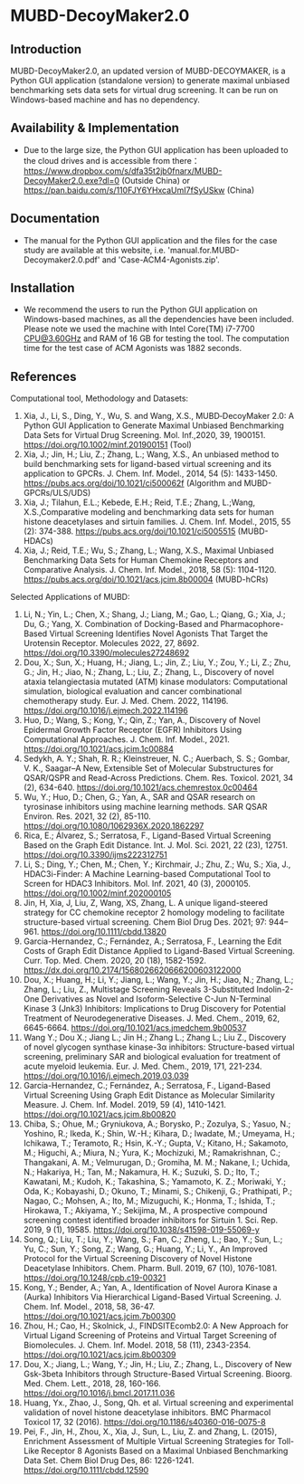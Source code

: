 # MUBD-DecoyMaker2.0

Introduction
-----------------------------------

MUBD-DecoyMaker2.0, an updated version of MUBD-DECOYMAKER, is a Python GUI application (standalone version) to generate maximal unbiased benchmarking sets data sets for virtual drug screening. It can be run on Windows-based machine and has no dependency. 

Availability & Implementation
-----------------------------------

* Due to the large size, the Python GUI application has been uploaded to the cloud drives and is accessible from there：
  https://www.dropbox.com/s/dfa35t2jb0fnarx/MUBD-DecoyMaker2.0.exe?dl=0     (Outside China) or
  https://pan.baidu.com/s/110FJY6YHxcaUmI7fSyUSkw  (China)


Documentation
-----------------------------------

* The manual for the Python GUI application and the files for the case study are available at this website, i.e. 'manual.for.MUBD-Decoymaker2.0.pdf' and 'Case-ACM4-Agonists.zip'.


Installation
-----------------------------------

* We recommend the users to run the Python GUI application on Windows-based machines, as all the dependencies have been included. Please note we used the machine with Intel Core(TM) i7-7700 CPU@3.60GHz and RAM of 16 GB for testing the tool. The computation time for the test case of ACM Agonists was 1882 seconds. 
 


References
-----------------------------------
Computational tool, Methodology and Datasets:
1. Xia, J., Li, S., Ding, Y., Wu, S. and Wang, X.S., MUBD‐DecoyMaker 2.0: A Python GUI Application to Generate Maximal Unbiased Benchmarking Data Sets for Virtual Drug Screening. Mol. Inf.,2020, 39, 1900151. 
https://doi.org/10.1002/minf.201900151 (Tool)
3. Xia, J.; Jin, H.; Liu, Z.; Zhang, L.; Wang, X.S., An unbiased method to build benchmarking sets for ligand-based virtual screening and its application to GPCRs. J. Chem. Inf. Model., 2014, 54 (5): 1433-1450. 
https://pubs.acs.org/doi/10.1021/ci500062f  (Algorithm and MUBD-GPCRs/ULS/UDS)
3. Xia, J.; Tilahun, E.L.; Kebede, E.H.; Reid, T.E.; Zhang, L.;Wang, X.S.,Comparative modeling and benchmarking data sets for human histone deacetylases and sirtuin families. J. Chem. Inf. Model., 2015, 55 (2): 374-388. 
https://pubs.acs.org/doi/10.1021/ci5005515  (MUBD-HDACs)
4. Xia, J.; Reid, T.E.; Wu, S.; Zhang, L.; Wang, X.S., Maximal Unbiased Benchmarking Data Sets for Human Chemokine Receptors and Comparative Analysis. J. Chem. Inf. Model., 2018, 58 (5): 1104-1120. 
https://pubs.acs.org/doi/10.1021/acs.jcim.8b00004 (MUBD-hCRs)

Selected Applications of MUBD:
1. Li, N.; Yin, L.; Chen, X.; Shang, J.; Liang, M.; Gao, L.; Qiang, G.; Xia, J.; Du, G.; Yang, X. Combination of Docking-Based and Pharmacophore-Based Virtual Screening Identifies Novel Agonists That Target the Urotensin Receptor. Molecules 2022, 27, 8692. https://doi.org/10.3390/molecules27248692
2. Dou, X.; Sun, X.; Huang, H.; Jiang, L.; Jin, Z.; Liu, Y.; Zou, Y.; Li, Z.; Zhu, G.; Jin, H.; Jiao, N.; Zhang, L.; Liu, Z.; Zhang, L., Discovery of novel ataxia telangiectasia mutated (ATM) kinase modulators: Computational simulation, biological evaluation and cancer combinational chemotherapy study. Eur. J. Med. Chem. 2022, 114196. https://doi.org/10.1016/j.ejmech.2022.114196
3.	Huo, D.; Wang, S.; Kong, Y.; Qin, Z.; Yan, A., Discovery of Novel Epidermal Growth Factor Receptor (EGFR) Inhibitors Using Computational Approaches. J. Chem. Inf. Model., 2021. 
https://doi.org/10.1021/acs.jcim.1c00884
4.	Sedykh, A. Y.; Shah, R. R.; Kleinstreuer, N. C.; Auerbach, S. S.; Gombar, V. K., Saagar–A New, Extensible Set of Molecular Substructures for QSAR/QSPR and Read-Across Predictions. Chem. Res. Toxicol. 2021, 34 (2), 634-640.
https://doi.org/10.1021/acs.chemrestox.0c00464
5.	Wu, Y.; Huo, D.; Chen, G.; Yan, A., SAR and QSAR research on tyrosinase inhibitors using machine learning methods. SAR QSAR Environ. Res. 2021, 32 (2), 85-110.
https://doi.org/10.1080/1062936X.2020.1862297
6.	Rica, E.; Álvarez, S.; Serratosa, F., Ligand-Based Virtual Screening Based on the Graph Edit Distance. Int. J. Mol. Sci. 2021, 22 (23), 12751. 
https://doi.org/10.3390/ijms222312751
7.	Li, S.; Ding, Y.; Chen, M.; Chen, Y.; Kirchmair, J.; Zhu, Z.; Wu, S.; Xia, J., HDAC3i-Finder: A Machine Learning-based Computational Tool to Screen for HDAC3 Inhibitors. Mol. Inf. 2021, 40 (3), 2000105. 
https://doi.org/10.1002/minf.202000105
8.	Jin, H, Xia, J, Liu, Z, Wang, XS, Zhang, L. A unique ligand-steered strategy for CC chemokine receptor 2 homology modeling to facilitate structure-based virtual screening. Chem Biol Drug Des. 2021; 97: 944– 961. 
https://doi.org/10.1111/cbdd.13820
9.	Garcia-Hernandez, C.; Fernández, A.; Serratosa, F., Learning the Edit Costs of Graph Edit Distance Applied to Ligand-Based Virtual Screening. Curr. Top. Med. Chem. 2020, 20 (18), 1582-1592. 
https://dx.doi.org/10.2174/1568026620666200603122000
10.	Dou, X.; Huang, H.; Li, Y.; Jiang, L.; Wang, Y.; Jin, H.; Jiao, N.; Zhang, L.; Zhang, L.; Liu, Z., Multistage Screening Reveals 3-Substituted Indolin-2-One Derivatives as Novel and Isoform-Selective C-Jun N-Terminal Kinase 3 (Jnk3) Inhibitors: Implications to Drug Discovery for Potential Treatment of Neurodegenerative Diseases. J. Med. Chem., 2019, 62, 6645-6664. 
https://doi.org/10.1021/acs.jmedchem.9b00537
11.	Wang Y.; Dou X.; Jiang L.; Jin H.; Zhang L.; Zhang L.; Liu Z., Discovery of novel glycogen synthase kinase-3α inhibitors: Structure-based virtual screening, preliminary SAR and biological evaluation for treatment of acute myeloid leukemia. Eur. J. Med. Chem., 2019, 171, 221-234. 
https://doi.org/10.1016/j.ejmech.2019.03.039
12.	Garcia-Hernandez, C.; Fernández, A.; Serratosa, F., Ligand-Based Virtual Screening Using Graph Edit Distance as Molecular Similarity Measure. J. Chem. Inf. Model. 2019, 59 (4), 1410-1421. 
https://doi.org/10.1021/acs.jcim.8b00820
13.	Chiba, S.; Ohue, M.; Gryniukova, A.; Borysko, P.; Zozulya, S.; Yasuo, N.; Yoshino, R.; Ikeda, K.; Shin, W.-H.; Kihara, D.; Iwadate, M.; Umeyama, H.; Ichikawa, T.; Teramoto, R.; Hsin, K.-Y.; Gupta, V.; Kitano, H.; Sakamoto, M.; Higuchi, A.; Miura, N.; Yura, K.; Mochizuki, M.; Ramakrishnan, C.; Thangakani, A. M.; Velmurugan, D.; Gromiha, M. M.; Nakane, I.; Uchida, N.; Hakariya, H.; Tan, M.; Nakamura, H. K.; Suzuki, S. D.; Ito, T.; Kawatani, M.; Kudoh, K.; Takashina, S.; Yamamoto, K. Z.; Moriwaki, Y.; Oda, K.; Kobayashi, D.; Okuno, T.; Minami, S.; Chikenji, G.; Prathipati, P.; Nagao, C.; Mohsen, A.; Ito, M.; Mizuguchi, K.; Honma, T.; Ishida, T.; Hirokawa, T.; Akiyama, Y.; Sekijima, M., A prospective compound screening contest identified broader inhibitors for Sirtuin 1. Sci. Rep. 2019, 9 (1), 19585.
https://doi.org/10.1038/s41598-019-55069-y
14.	Song, Q.; Liu, T.; Liu, Y.; Wang, S.; Fan, C.; Zheng, L.; Bao, Y.; Sun, L.; Yu, C.; Sun, Y.; Song, Z.; Wang, G.; Huang, Y.; Li, Y., An Improved Protocol for the Virtual Screening Discovery of Novel Histone Deacetylase Inhibitors. Chem. Pharm. Bull. 2019, 67 (10), 1076-1081.
https://doi.org/10.1248/cpb.c19-00321
15.	Kong, Y.; Bender, A.; Yan, A., Identification of Novel Aurora Kinase a (Aurka) Inhibitors Via Hierarchical Ligand-Based Virtual Screening. J. Chem. Inf. Model., 2018, 58, 36-47.
https://doi.org/10.1021/acs.jcim.7b00300
16.	Zhou, H.; Cao, H.; Skolnick, J., FINDSITEcomb2.0: A New Approach for Virtual Ligand Screening of Proteins and Virtual Target Screening of Biomolecules. J. Chem. Inf. Model. 2018, 58 (11), 2343-2354. 
https://doi.org/10.1021/acs.jcim.8b00309
17.	Dou, X.; Jiang, L.; Wang, Y.; Jin, H.; Liu, Z.; Zhang, L., Discovery of New Gsk-3beta Inhibitors through Structure-Based Virtual Screening. Bioorg. Med. Chem. Lett., 2018, 28, 160-166.
https://doi.org/10.1016/j.bmcl.2017.11.036
18.	Huang, Yx., Zhao, J., Song, Qh. et al. Virtual screening and experimental validation of novel histone deacetylase inhibitors. BMC Pharmacol Toxicol 17, 32 (2016).
https://doi.org/10.1186/s40360-016-0075-8
19.	Pei, F., Jin, H., Zhou, X., Xia, J., Sun, L., Liu, Z. and Zhang, L. (2015), Enrichment Assessment of Multiple Virtual Screening Strategies for Toll-Like Receptor 8 Agonists Based on a Maximal Unbiased Benchmarking Data Set. Chem Biol Drug Des, 86: 1226-1241.
https://doi.org/10.1111/cbdd.12590





